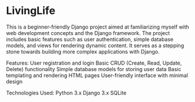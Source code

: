 # LivingLife
This is a beginner-friendly Django project aimed at familiarizing myself with web development concepts and the Django framework. The project includes basic features such as user authentication, simple database models, and views for rendering dynamic content. It serves as a stepping stone towards building more complex applications with Django.

Features:
User registration and login
Basic CRUD (Create, Read, Update, Delete) functionality
Simple database models for storing user data
Basic templating and rendering HTML pages
User-friendly interface with minimal design

Technologies Used:
Python 3.x
Django 3.x
SQLite